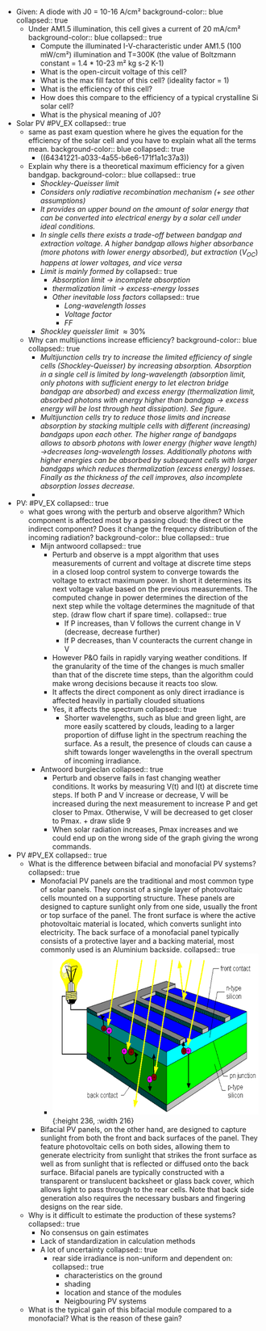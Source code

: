 - Given: A diode with J0 = 10-16 A/cm²
  background-color:: blue
  collapsed:: true
	- Under AM1.5 illumination, this cell gives a current of 20 mA/cm²
	  background-color:: blue
	  collapsed:: true
		- Compute the illuminated I-V-characteristic under AM1.5 (100 mW/cm²) illumination and T=300K (the value of Boltzmann constant = 1.4 * 10-23 m² kg s-2 K-1)
		- What is the open-circuit voltage of this cell?
		- What is the max fill factor of this cell? (ideality factor = 1)
		- What is the efficiency of this cell?
		- How does this compare to the
		  efficiency of a typical crystalline Si solar cell?
		- What is the physical meaning of J0?
- Solar PV #PV_EX
  collapsed:: true
	- same as past exam question where he gives the equation for the efficiency of the solar cell and you have to explain what all the terms mean.
	  background-color:: blue
	  collapsed:: true
		- ((64341221-a033-4a55-b6e6-171f1a1c37a3))
	- Explain why there is a theoretical maximum efficiency for a given bandgap.
	  background-color:: blue
	  collapsed:: true
		- *Shockley-Queisser limit*
		- *Considers only radiative recombination mechanism (+ see other assumptions)*
		- *It provides an upper bound on the amount of solar energy that can be converted into electrical energy by a solar cell under ideal conditions.*
		- *In single cells there exists a trade-off between bandgap and extraction voltage. A higher bandgap allows higher absorbance (more photons with lower energy absorbed), but extraction* 
		    ($V_{OC}$) *happens at lower voltages, and vice versa*
		- *Limit is mainly formed by*
		  collapsed:: true
			- *Absorption limit -> incomplete absorption*
			- *thermalization limit -> excess-energy losses*
			- *Other inevitable loss factors*
			  collapsed:: true
				- *Long-wavelength losses*
				- *Voltage factor*
				- *FF*
		- *Shockley queissler limit* $\approx 30\%$
	- Why can multijunctions increase efficiency?
	  background-color:: blue
	  collapsed:: true
		- *Multijunction cells try to increase the limited efficiency of single cells (Shockley-Queisser) by increasing absorption. Absorption in a single cell is limited by long-wavelength (absorption limit, only photons with sufficient energy to let electron bridge bandgap are absorbed) and excess energy (thermalization limit, absorbed photons with energy higher than bandgap -> excess energy will be lost through heat dissipation). See figure.*
		- *Multijunction cells try to reduce those limits and increase absorption by stacking multiple cells with different (increasing) bandgaps upon each other. The higher range of bandgaps allows to absorb photons with lower energy (higher wave length) ->decreases long-wavelength losses. Additionally photons with higher energies can be absorbed by subsequent cells with larger bandgaps which reduces thermalization (excess energy) losses. Finally as the thickness of the cell improves, also incomplete absorption losses decrease.*
		-
- PV: #PV_EX
  collapsed:: true
	- what goes wrong with the perturb and observe algorithm? Which component is affected most by a passing cloud: the direct or the indirect component? Does it change the frequency distribution of the incoming radiation?
	  background-color:: blue
	  collapsed:: true
		- Mijn antwoord
		  collapsed:: true
			- Perturb and observe is a mppt algorithm that uses measurements of current and voltage at discrete time steps in a closed loop control system to converge towards the voltage to extract maximum power. In short it determines its next voltage value based on the previous measurements. The computed change in power determines the direction of the next step while the voltage determines the magnitude of that step. (draw flow chart if spare time).
			  collapsed:: true
				- If P increases, than V follows the current change in V (decrease, decrease further)
				- If P decreases, than V counteracts the current change in V
			- However P&O fails in rapidly varying weather conditions. If the granularity of the time of the changes is much smaller than that of the discrete time steps, than the algorithm could make wrong decisions because it reacts too slow.
			- It affects the direct component as only direct irradiance is affected heavily in partially clouded situations
			- Yes, it affects the spectrum
			  collapsed:: true
				- Shorter wavelengths, such as blue and green light, are more easily scattered by clouds, leading to a larger proportion of diffuse light in the spectrum reaching the surface. As a result, the presence of clouds can cause a shift towards longer wavelengths in the overall spectrum of incoming irradiance.
		- Antwoord burgieclan
		  collapsed:: true
			- Perturb and observe fails in fast changing weather conditions. It works
			  by measuring V(t) and I(t) at discrete time steps. If both P and V increase or
			  decrease, V will be increased during the next measurement to increase P and get
			  closer to Pmax. Otherwise, V will be decreased to get closer to Pmax. + draw
			  slide 9
			- When solar radiation increases, Pmax increases and we could end up on
			  the wrong side of the graph giving the wrong commands.
- PV #PV_EX
  collapsed:: true
	- What is the difference between bifacial and monofacial PV systems?
	  collapsed:: true
		- Monofacial PV panels are the traditional and most common type of solar panels. They consist of a single layer of photovoltaic cells mounted on a supporting structure. These panels are designed to capture sunlight only from one side, usually the front or top surface of the panel. The front surface is where the active photovoltaic material is located, which converts sunlight into electricity. The back surface of a monofacial panel typically consists of a protective layer and a backing material, most commonly used is an Aluminium backside.
		  collapsed:: true
			- ![image.png](../assets/image_1685135690572_0.png){:height 236, :width 216}
		- Bifacial PV panels, on the other hand, are designed to capture sunlight from both the front and back surfaces of the panel. They feature photovoltaic cells on both sides, allowing them to generate electricity from sunlight that strikes the front surface as well as from sunlight that is reflected or diffused onto the back surface. Bifacial panels are typically constructed with a transparent or translucent backsheet or glass back cover, which allows light to pass through to the rear cells. Note that back side generation also requires the necessary busbars and fingering designs on the rear side.
	- Why is it difficult to estimate the production of these systems?
	  collapsed:: true
		- No consensus on gain estimates
		- Lack of standardization in calculation methods
		- A lot of uncertainty
		  collapsed:: true
			- rear side irradiance is non-uniform and dependent on:
			  collapsed:: true
				- characteristics on the ground
				- shading
				- location and stance of the modules
				- Neigbouring PV systems
	- What is the typical gain of this bifacial module compared to a monofacial? What is the reason of these gain?